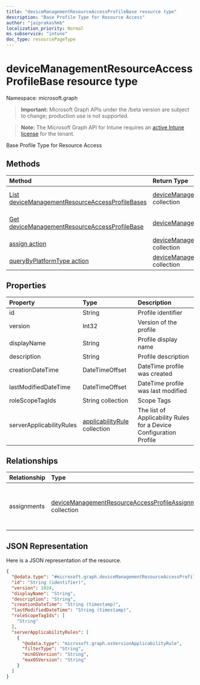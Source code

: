 ```yaml
---
title: "deviceManagementResourceAccessProfileBase resource type"
description: "Base Profile Type for Resource Access"
author: "jaiprakashmb"
localization_priority: Normal
ms.subservice: "intune"
doc_type: resourcePageType
---
```


# deviceManagementResourceAccessProfileBase resource type

Namespace: microsoft.graph

> **Important:** Microsoft Graph APIs under the /beta version are subject to change; production use is not supported.

> **Note:** The Microsoft Graph API for Intune requires an [active Intune license](https://go.microsoft.com/fwlink/?linkid=839381) for the tenant.

Base Profile Type for Resource Access

## Methods
|Method|Return Type|Description|
|:---|:---|:---|
|[List deviceManagementResourceAccessProfileBases](../api/intune-rapolicy-devicemanagementresourceaccessprofilebase-list.md)|[deviceManagementResourceAccessProfileBase](../resources/intune-rapolicy-devicemanagementresourceaccessprofilebase.md) collection|List properties and relationships of the [deviceManagementResourceAccessProfileBase](../resources/intune-rapolicy-devicemanagementresourceaccessprofilebase.md) objects.|
|[Get deviceManagementResourceAccessProfileBase](../api/intune-rapolicy-devicemanagementresourceaccessprofilebase-get.md)|[deviceManagementResourceAccessProfileBase](../resources/intune-rapolicy-devicemanagementresourceaccessprofilebase.md)|Read properties and relationships of the [deviceManagementResourceAccessProfileBase](../resources/intune-rapolicy-devicemanagementresourceaccessprofilebase.md) object.|
|[assign action](../api/intune-rapolicy-devicemanagementresourceaccessprofilebase-assign.md)|[deviceManagementResourceAccessProfileAssignment](../resources/intune-rapolicy-devicemanagementresourceaccessprofileassignment.md) collection||
|[queryByPlatformType action](../api/intune-rapolicy-devicemanagementresourceaccessprofilebase-querybyplatformtype.md)|[deviceManagementResourceAccessProfileBase](../resources/intune-rapolicy-devicemanagementresourceaccessprofilebase.md) collection||

## Properties
|Property|Type|Description|
|:---|:---|:---|
|id|String|Profile identifier|
|version|Int32|Version of the profile|
|displayName|String|Profile display name|
|description|String|Profile description|
|creationDateTime|DateTimeOffset|DateTime profile was created|
|lastModifiedDateTime|DateTimeOffset|DateTime profile was last modified|
|roleScopeTagIds|String collection|Scope Tags|
|serverApplicabilityRules|[applicabilityRule](../resources/intune-rapolicy-applicabilityrule.md) collection|The list of Applicability Rules for a Device Configuration Profile|

## Relationships
|Relationship|Type|Description|
|:---|:---|:---|
|assignments|[deviceManagementResourceAccessProfileAssignment](../resources/intune-rapolicy-devicemanagementresourceaccessprofileassignment.md) collection|The list of assignments for the device configuration profile.|

## JSON Representation
Here is a JSON representation of the resource.
<!-- {
  "blockType": "resource",
  "keyProperty": "id",
  "@odata.type": "microsoft.graph.deviceManagementResourceAccessProfileBase"
}
-->
``` json
{
  "@odata.type": "#microsoft.graph.deviceManagementResourceAccessProfileBase",
  "id": "String (identifier)",
  "version": 1024,
  "displayName": "String",
  "description": "String",
  "creationDateTime": "String (timestamp)",
  "lastModifiedDateTime": "String (timestamp)",
  "roleScopeTagIds": [
    "String"
  ],
  "serverApplicabilityRules": [
    {
      "@odata.type": "microsoft.graph.osVersionApplicabilityRule",
      "filterType": "String",
      "minOSVersion": "String",
      "maxOSVersion": "String"
    }
  ]
}
```